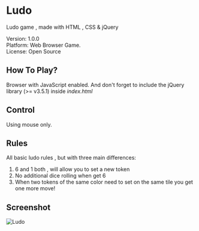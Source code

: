 # Ludo
Ludo game , made with HTML , CSS &amp; jQuery

Version: 1.0.0 <br>
Platform: Web Browser Game. <br>
License: Open Source <br>

## How To Play?
Browser with JavaScript enabled.
And don't forget to include the jQuery library (>= v3.5.1) inside *index.html*

## Control
Using mouse only.

## Rules
All basic ludo rules , but with three main differences:

1. 6 and 1 both , will allow you to set a new token
2. No additional dice rolling when get 6
3. When two tokens of the same color need to set on the 
   same tile you get one more move!

## Screenshot
![Ludo](https://i.imgur.com/o4trvFI.jpg)

